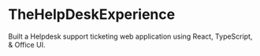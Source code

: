 # TheHelpDeskExperience
Built a Helpdesk support ticketing web application using React, TypeScript, &amp; Office UI.
